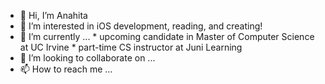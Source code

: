 - 👋 Hi, I’m Anahita
- 👀 I’m interested in iOS development, reading, and creating!
- 🌱 I’m currently ... 
      * upcoming candidate in Master of Computer Science at UC Irvine
      * part-time CS instructor at Juni Learning
- 💞️ I’m looking to collaborate on ...
- 📫 How to reach me ...

<!---
anaba-max/anaba-max is a ✨ special ✨ repository because its `README.md` (this file) appears on your GitHub profile.
You can click the Preview link to take a look at your changes.
--->
